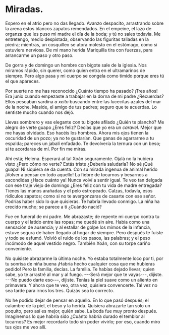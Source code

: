 # Miradas.

Espero en el atrio pero no das llegado. Avanzo despacito, arrastrando sobre la arena estos blancos zapatos remendados. En el empeine, el lazo de organza que les puso mi madre el día de la boda; y tú no sales todavía. Me entretengo, medio despistada, observando las figuritas talladas en la piedra; mientras, un cosquilleo se atora molesto en el estómago, como si estuviera nerviosa. De mi mano herida Mariquilla tira con fuerzas, para arrancarme un paso y otro paso. 

De gorra y de domingo un hombre con bigote sale de la iglesia. Nos miramos rápido, sin querer, como quien entra en el ultramarinos de siempre. Pero algo pasa y mi cuerpo se congela como tímido porque eres tú el que apareces. 

Por suerte no me has reconocido ¿Cuánto tiempo ha pasado? ¡Tres años! Era junio cuando empezaste a trabajar en la dorna de mi padre ¿Recuerdas? Ellos pescaban sardina *a xeito* buscando entre las lucecitas azules del mar de la noche. Maside, el amigo de tus padres; seguro que te acuerdas. Lo sentiste mucho cuando nos dejó.

Llevas sombrero y vas elegante con tu bigote afilado ¿Quién te planchó? Me alegro de verte guapo ¿Eres feliz? Decías que yo era un *caravel*. Mejor que me hayas olvidado. Eso hacéis los hombres. Ahora mis ojos tienen la oscuridad de un pozo; ya no te gustarían. Que ganas de agarrarme a tu espalda; pareces un jabalí enfadado. Te devolvería la ternura con un beso; si te acordaras de mí. Por fin me miras.

Ahí está; Helena. Esperará al tal Xoán seguramente. Ojalá no la hubiera visto ¿Pero cómo no verte? Estás triste ¿Debería saludarla? No sé ¡Qué guapa! Ni siquiera se da cuenta. Con su mirada ingenua de animal herido ¡Volver a pensar en todo aquello! La fiebre de tocarnos y besarnos a escondidas ¿Hace cuánto ya! Nunca volví a sentir igual. Te veo tan delgada con ese traje viejo de domingo ¿Eres feliz con tu vida de madre entregada? Tienes las manos arañadas y el pelo estropeado. Calzas, todavía, esos ridículos zapatos; como si no te avergonzaras de casarte con ese señor. Podrías haber sido lo que quisieras. Te habría llevado conmigo. La niña ha crecido mucho; se parece a tí ¿Cuándo nació?

Fue en funeral de mi padre. Me abrazaste; de repente mi cuerpo contra tu cuerpo y el latido entre las ropas; me quedé sin aire. Había como una sensación de ausencia; y al estallar de golpe los mimos de la infancia, estuve segura de haber llegado al hogar de siempre. Pero después te fuiste y todo se esfumó. Volvió el ruido de los pasos, las palabras; y el peso incómodo de aquel vestido negro. También Xoán, con su torpe cariño conveniente.

No quisiste abrazarme la última noche. Yo estaba totalmente loco por ti, por tu sonrisa de niña buena ¡Habría hecho cualquier cosa que me hubieras pedido! Pero la familia, decías. La familia. Te habías dejado llevar; quien sabe, yo te arrastré al mar y al fuego. ---Será mejor que te vayas---, dijiste. ---No puedo darte eso---, dijiste. Tenías la piel suave como un aliento en primavera. Y ahora que te veo, otra vez, quisiera convencerte. Tal vez no sea tarde para irnos los tres. Quizás sea lo correcto.

No he podido dejar de pensar en aquello. En lo que pasó después; el calambre de la piel, el beso y la herida. Quisiera abrazarte tan solo un poquito, pero así es mejor, quién sabe. La boda fue muy pronto después. Imaginemos lo que habría sido ¿Cuánto habría durado el temblor al tocarnos? Es mejor recordarlo todo sin poder vivirlo; por eso, cuando miro tus ojos me veo allí.
